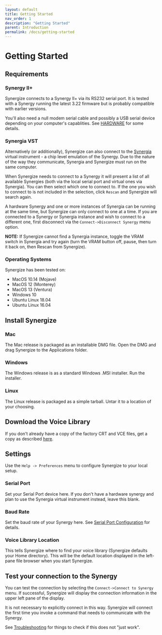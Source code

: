 ```yaml
---
layout: default
title: Getting Started
nav_order: 1
description: "Getting Started"
parent: Introduction
permalink: /docs/getting-started
---
```


# Getting Started

## Requirements

### Synergy II+

Synergize connects to a Synergy II+ via its RS232 serial port.  It is tested with a Synergy running the latest 3.22 firmware but is probably compatible with earlier versions.

You'll also need a null modem serial cable and possibly a USB serial device depending on your computer's capablities. See [HARDWARE](hardware.md) for some details.

### Synergia VST

Alternatively (or additionally), Synergize can also connect to the
[Synergia](https://jariseon.github.io/synergia) virtual instrument - a
chip level emulation of the Synergy.  Due to the nature of the way
they communicate, Synergia and Synergize must run on the same
computer.  

When Synergize needs to connect to a Synergy it will present a list of all available Synergies
(both via the local serial port and virtual ones via Synergia).  You
can then select which one to connect to.  If the one you wish to
connect to is not included in the selection, click `Rescan` and
Synergize will search again.

A hardware Synergy and one or more instances of Synergia can be running at the same
time, but Synergize can only connect to one at a time. 
If you are connected to a Synergy or Synergia instance and wish to
connect to a different one, first disconnect via the
`Connect->Disconnect Synergy` menu option.

<p class="callout">
<b>NOTE:</b> If Synergize cannot find a Synergia instance, toggle the
VRAM switch in Synergia and try again (turn the VRAM button off, pause, then turn
it back on, then Rescan from Synergize).
</p>

### Operating Systems

Synergize has been tested on:

* MacOS 10.14 (Mojave)
* MacOS 12 (Monterey)
* MacOS 13 (Ventura)
* Windows 10
* Ubuntu Linux 18.04
* Ubuntu Linux 16.04


## Install Synergize

### Mac

The Mac release is packaged as an installable DMG file. Open the DMG
and drag Synergize to the Applications folder.

### Windows

The Windows release is as a standard Windows .MSI installer. Run the installer.

### Linux

The Linux release is packaged as a simple tarball.  Untar it to a location of your choosing.

## Download the Voice Library

If you don't already have a copy of the factory CRT and VCE files, get a copy as described [here](voice-library.md).

## Settings

Use the `Help -> Preferences` menu to configure Synergize to your local setup.

### Serial Port

Set your Serial Port device here.   If you don't have a hardware
synergy and plan to use the Synergia virtual instrument instead, leave
this blank.

### Baud Rate

Set the baud rate of your Synergy here. See [Serial Port Configuration](hardware.md) for details.

### Voice Library Location

This tells Synergize where to find your voice library (Synergize defaults your Home directory).  This will be the default location displayed in the left-pane file browser when you start Synergize.

## Test your connection to the Synergy

You can test the connection by selecting the `Connect->Connect to
Synergy` menu.  If successful, Synergize will display the connection information in the upper left pane of the display.

It is not necessary to explicitly connect in this way. Synergize will connect the first time you invoke  a command that needs to communicate with the Synergy.

See [Troubleshooting](hardware-troubleshooting.md) for things to check if this does not "just work".
